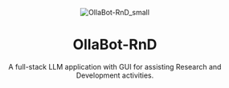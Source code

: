 <div align="center">

  ![OllaBot-RnD_small](https://github.com/user-attachments/assets/522f0c6e-fbbf-4a40-8c8c-8321cae0a21b)

  # OllaBot-RnD
  A full-stack LLM application with GUI for assisting Research and Development activities.

<div align="left">
